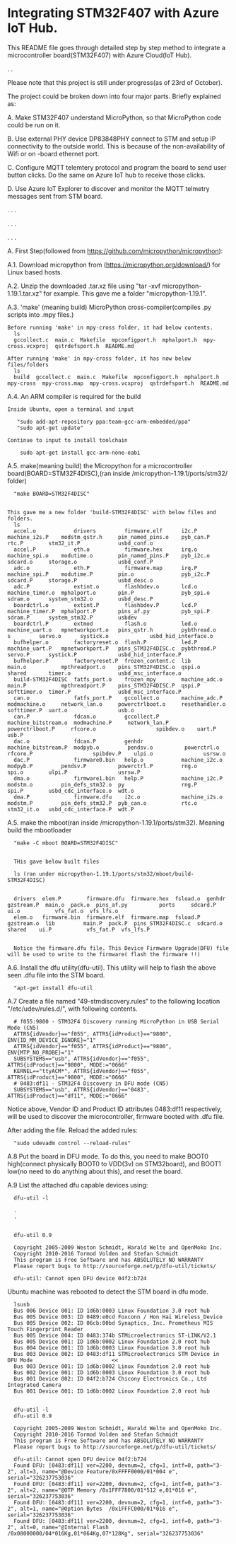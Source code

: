 # Integrating STM32F407 with Azure IoT Hub.
This README file goes through detailed step by step method to integrate a microcontroller board(STM32F407) with Azure Cloud(IoT Hub).

.
.


Please note that this project is still under progress(as of 23rd of October).

The project could be broken down into four major parts. Briefly explained as:

A. Make STM32F407 understand MicroPython, so that MicroPython code could be run on it.
 
B. Use external PHY device DP83848PHY connect to STM and setup IP connectivity to the outside world. This is because of the non-availability of Wifi or on -board ethernet port.

C. Configure MQTT telemtery protocol and program the board to send user button clicks. Do the same on Azure IoT hub to receive those clicks.

D. Use Azure IoT Explorer to discover and monitor the MQTT telmetry messages sent from STM board.

.
.
.

.
.
.

.
.
.


A. First Step(followed from https://github.com/micropython/micropython): 

A.1. Download micropython from (https://micropython.org/download/) for Linux based hosts.

A.2. Unzip the downloaded .tar.xz file using "tar -xvf micropython-1.19.1.tar.xz" for example. This gave me a folder "micropython-1.19.1".

A.3. 'make' (meaning build) MicroPython cross-compiler(compiles .py scripts into .mpy files.)

    Before running 'make' in mpy-cross folder, it had below contents.
      ls
      gccollect.c  main.c  Makefile  mpconfigport.h  mphalport.h  mpy-cross.vcxproj  qstrdefsport.h  README.md
      
    After running 'make' in mpy-cross folder, it has now below files/folders
      ls
      build  gccollect.c  main.c  Makefile  mpconfigport.h  mphalport.h  mpy-cross  mpy-cross.map  mpy-cross.vcxproj  qstrdefsport.h  README.md
      
A.4. An ARM compiler is required for the build

    Inside Ubuntu, open a terminal and input
    
       "sudo add-apt-repository ppa:team-gcc-arm-embedded/ppa"
       "sudo apt-get update"
       
    Continue to input to install toolchain
    
        sudo apt-get install gcc-arm-none-eabi
        
A.5.  make(meaning build) the  Micropython for a microcontroller board(BOARD=STM32F4DISC),(ran inside /micropython-1.19.1/ports/stm32/ folder) 

      "make BOARD=STM32F4DISC"  
    
    
    This gave me a new folder 'build-STM32F4DISC' with below files and folders.
      ls
      accel.o            drivers         firmware.elf      i2c.P                machine_i2s.P    modstm_qstr.h     pin_named_pins.o    pyb_can.P                 rtc.P        stm32_it.P            usbd_conf.o
      accel.P            eth.o           firmware.hex      irq.o                machine_spi.o    modutime.o        pin_named_pins.P    pyb_i2c.o                 sdcard.o     storage.o             usbd_conf.P
      adc.o              eth.P           firmware.map      irq.P                machine_spi.P    modutime.P        pin.o               pyb_i2c.P                 sdcard.P     storage.P             usbd_desc.o
      adc.P              extint.o        flashbdev.o       lcd.o                machine_timer.o  mphalport.o       pin.P               pyb_spi.o                 sdram.o      system_stm32.o        usbd_desc.P
      boardctrl.o        extint.P        flashbdev.P       lcd.P                machine_timer.P  mphalport.P       pins_af.py          pyb_spi.P                 sdram.P      system_stm32.P        usbdev
      boardctrl.P        extmod          flash.o           led.o                machine_uart.o   mpnetworkport.o   pins_qstr.h         pybthread.o     s         servo.o      systick.o             usbd_hid_interface.o
      bufhelper.o        factoryreset.o  flash.P           led.P                machine_uart.P   mpnetworkport.P   pins_STM32F4DISC.c  pybthread.P               servo.P      systick.P             usbd_hid_interface.P
      bufhelper.P        factoryreset.P  frozen_content.c  lib                  main.o           mpthreadport.o    pins_STM32F4DISC.o  qspi.o                     shared       timer.o               usbd_msc_interface.o
      build-STM32F4DISC  fatfs_port.o    frozen_mpy        machine_adc.o        main.P           mpthreadport.P    pins_STM32F4DISC.P  qspi.P                     softtimer.o  timer.P               usbd_msc_interface.P
      can.o              fatfs_port.P    gccollect.o       machine_adc.P        modmachine.o     network_lan.o     powerctrlboot.o     resethandler.o             softtimer.P  uart.o                usb.o
      can.P              fdcan.o         gccollect.P       machine_bitstream.o  modmachine.P     network_lan.P     powerctrlboot.P     rfcore.o                   spibdev.o    uart.P                usb.P
      dac.o              fdcan.P         genhdr            machine_bitstream.P  modpyb.o         pendsv.o          powerctrl.o         rfcore.P                   spibdev.P    ulpi.o                usrsw.o
      dac.P              firmware0.bin   help.o            machine_i2c.o        modpyb.P         pendsv.P          powerctrl.P         rng.o                     spi.o        ulpi.P                usrsw.P
      dma.o              firmware1.bin   help.P            machine_i2c.P        modstm.o         pin_defs_stm32.o  py                  rng.P                     spi.P        usbd_cdc_interface.o  wdt.o
      dma.P              firmware.dfu    i2c.o             machine_i2s.o        modstm.P         pin_defs_stm32.P  pyb_can.o           rtc.o                     stm32_it.o   usbd_cdc_interface.P  wdt.P

A.5.  make the mboot(ran inside /micropython-1.19.1/ports/stm32). Meaning build the mbootloader


      "make -C mboot BOARD=STM32F4DISC"


      THis gave below built files
      
      ls (ran under micropython-1.19.1/ports/stm32/mboot/build-STM32F4DISC)
      
      
      drivers  elem.P        firmware.dfu  firmware.hex  fsload.o  genhdr      gzstream.P  main.o  pack.o  pins_af.py          ports     sdcard.P  ui.o           vfs_fat.o  vfs_lfs.o
      elem.o   firmware.bin  firmware.elf  firmware.map  fsload.P  gzstream.o  lib         main.P  pack.P  pins_STM32F4DISC.c  sdcard.o  shared    ui.P           vfs_fat.P  vfs_lfs.P
      
      
      Notice the firmware.dfu file. This Device Firmware Upgrade(DFU) file will be used to write to the firmware( flash the firmware !!)
      
A.6.  Install the dfu utility(dfu-util). This utility will help to flash the above seen .dfu file into the STM board.


      "apt-get install dfu-util
      
      
A.7   Create a file named "49-stmdiscovery.rules" to the following location   "/etc/udev/rules.d/", with following contents.

      # f055:9800 - STM32F4 Discovery running MicroPython in USB Serial Mode (CN5)
      ATTRS{idVendor}=="f055", ATTRS{idProduct}=="9800", ENV{ID_MM_DEVICE_IGNORE}="1"
      ATTRS{idVendor}=="f055", ATTRS{idProduct}=="9800", ENV{MTP_NO_PROBE}="1"
      SUBSYSTEMS=="usb", ATTRS{idVendor}=="f055", ATTRS{idProduct}=="9800", MODE:="0666"
      KERNEL=="ttyACM*", ATTRS{idVendor}=="f055", ATTRS{idProduct}=="9800", MODE:="0666"
      # 0483:df11 - STM32F4 Discovery in DFU mode (CN5)
      SUBSYSTEMS=="usb", ATTRS{idVendor}=="0483", ATTRS{idProduct}=="df11", MODE:="0666"
      
      
   Notice above, Vendor ID and Product ID attributes 0483:df11 respectively, will be used to discover the microcontroller, firmware booted with .dfu file.

   After adding the file. Reload the added rules:
         
      "sudo udevadm control --reload-rules"


A.8   Put the board in DFU mode. 
      To do this, you need to make BOOT0 high(connect physically BOOT0 to VDD(3v) on STM32board), and BOOT1 low(no need to do anything about this), and           reset the board.
      
A.9   List the attached dfu capable devices using:
       
      dfu-util -l
      
      .
      .
      
      
      dfu-util 0.9

      Copyright 2005-2009 Weston Schmidt, Harald Welte and OpenMoko Inc.
      Copyright 2010-2016 Tormod Volden and Stefan Schmidt
      This program is Free Software and has ABSOLUTELY NO WARRANTY
      Please report bugs to http://sourceforge.net/p/dfu-util/tickets/

      dfu-util: Cannot open DFU device 04f2:b724



Ubuntu machine was rebooted to detect the STM board in dfu mode.

      lsusb
      Bus 006 Device 001: ID 1d6b:0003 Linux Foundation 3.0 root hub
      Bus 005 Device 003: ID 0489:e0cd Foxconn / Hon Hai Wireless_Device
      Bus 005 Device 002: ID 06cb:00bd Synaptics, Inc. Prometheus MIS Touch Fingerprint Reader
      Bus 005 Device 004: ID 0483:374b STMicroelectronics ST-LINK/V2.1
      Bus 005 Device 001: ID 1d6b:0002 Linux Foundation 2.0 root hub
      Bus 004 Device 001: ID 1d6b:0003 Linux Foundation 3.0 root hub
      Bus 003 Device 002: ID 0483:df11 STMicroelectronics STM Device in DFU Mode                         <<
      Bus 003 Device 001: ID 1d6b:0002 Linux Foundation 2.0 root hub
      Bus 002 Device 001: ID 1d6b:0003 Linux Foundation 3.0 root hub
      Bus 001 Device 002: ID 04f2:b724 Chicony Electronics Co., Ltd Integrated Camera
      Bus 001 Device 001: ID 1d6b:0002 Linux Foundation 2.0 root hub


      dfu-util -l
      dfu-util 0.9

      Copyright 2005-2009 Weston Schmidt, Harald Welte and OpenMoko Inc.
      Copyright 2010-2016 Tormod Volden and Stefan Schmidt
      This program is Free Software and has ABSOLUTELY NO WARRANTY
      Please report bugs to http://sourceforge.net/p/dfu-util/tickets/

      dfu-util: Cannot open DFU device 04f2:b724
      Found DFU: [0483:df11] ver=2200, devnum=2, cfg=1, intf=0, path="3-2", alt=3, name="@Device Feature/0xFFFF0000/01*004 e", serial="326237753036"
      Found DFU: [0483:df11] ver=2200, devnum=2, cfg=1, intf=0, path="3-2", alt=2, name="@OTP Memory /0x1FFF7800/01*512 e,01*016 e", serial="326237753036"
      Found DFU: [0483:df11] ver=2200, devnum=2, cfg=1, intf=0, path="3-2", alt=1, name="@Option Bytes  /0x1FFFC000/01*016 e", serial="326237753036"
      Found DFU: [0483:df11] ver=2200, devnum=2, cfg=1, intf=0, path="3-2", alt=0, name="@Internal Flash  /0x08000000/04*016Kg,01*064Kg,07*128Kg", serial="326237753036"
      
